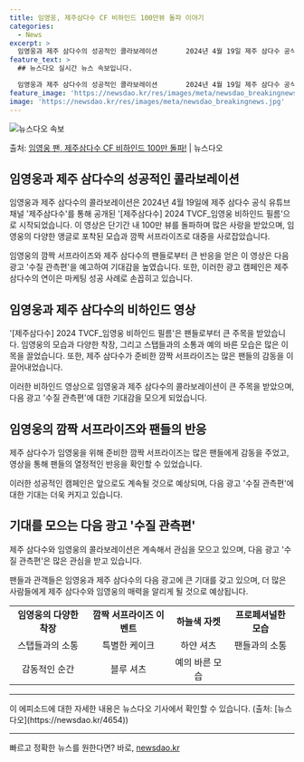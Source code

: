 ```yaml
---
title: 임영웅, 제주삼다수 CF 비하인드 100만뷰 돌파 이야기
categories:
  - News
excerpt: >
  임영웅과 제주 삼다수의 성공적인 콜라보레이션       2024년 4월 19일 제주 삼다수 공식 유튜브 채널…
feature_text: >
  ## 뉴스다오 실시간 뉴스 속보입니다.

  임영웅과 제주 삼다수의 성공적인 콜라보레이션       2024년 4월 19일 제주 삼다수 공식 유튜브 채널…
feature_image: 'https://newsdao.kr/res/images/meta/newsdao_breakingnews.jpg'
image: 'https://newsdao.kr/res/images/meta/newsdao_breakingnews.jpg'
---
```


![뉴스다오 속보](https://newsdao.kr/res/images/meta/newsdao_breakingnews.jpg)

<p>출처: <a href="https://newsdao.kr/4654" rel="dofollow">임영웅 팬, 제주삼다수 CF 비하인드 100만 돌파!</a> | 뉴스다오</p>

<h2 data-ke-size="size26">임영웅과 제주 삼다수의 성공적인 콜라보레이션</h2>
임영웅과 제주 삼다수의 콜라보레이션은 2024년 4월 19일에 제주 삼다수 공식 유튜브 채널 '제주삼다수'를 통해 공개된 '[제주삼다수] 2024 TVCF_임영웅 비하인드 필름'으로 시작되었습니다. 이 영상은 단기간 내 100만 뷰를 돌파하며 많은 사랑을 받았으며, 임영웅의 다양한 앵글로 포착된 모습과 깜짝 서프라이즈로 대중을 사로잡았습니다.

<p data-ke-size="size16">임영웅의 깜짝 서프라이즈와 제주 삼다수의 팬들로부터 큰 반응을 얻은 이 영상은 다음 광고 '수질 관측편'을 예고하여 기대감을 높였습니다. 또한, 이러한 광고 캠페인은 제주 삼다수의 연이은 마케팅 성공 사례로 손꼽히고 있습니다.</p>

<h2 data-ke-size="size26">임영웅과 제주 삼다수의 비하인드 영상</h2>
'[제주삼다수] 2024 TVCF_임영웅 비하인드 필름'은 팬들로부터 큰 주목을 받았습니다. 임영웅의 모습과 다양한 착장, 그리고 스탭들과의 소통과 예의 바른 모습은 많은 이목을 끌었습니다. 또한, 제주 삼다수가 준비한 깜짝 서프라이즈는 많은 팬들의 감동을 이끌어내었습니다.

<p data-ke-size="size16">이러한 비하인드 영상으로 임영웅과 제주 삼다수의 콜라보레이션이 큰 주목을 받았으며, 다음 광고 '수질 관측편'에 대한 기대감을 모으게 되었습니다.</p>

<h2 data-ke-size="size26">임영웅의 깜짝 서프라이즈와 팬들의 반응</h2>
제주 삼다수가 임영웅을 위해 준비한 깜짝 서프라이즈는 많은 팬들에게 감동을 주었고, 영상을 통해 팬들의 열정적인 반응을 확인할 수 있었습니다.

<p data-ke-size="size16">이러한 성공적인 캠페인은 앞으로도 계속될 것으로 예상되며, 다음 광고 '수질 관측편'에 대한 기대는 더욱 커지고 있습니다.</p>

<h2 data-ke-size="size26">기대를 모으는 다음 광고 '수질 관측편'</h2>
제주 삼다수와 임영웅의 콜라보레이션은 계속해서 관심을 모으고 있으며, 다음 광고 '수질 관측편'은 많은 관심을 받고 있습니다.

<p data-ke-size="size16">팬들과 관객들은 임영웅과 제주 삼다수의 다음 광고에 큰 기대를 갖고 있으며, 더 많은 사람들에게 제주 삼다수와 임영웅의 매력을 알리게 될 것으로 예상됩니다.</p>

<table>
	<tr>
		<td style="text-align: center; height: 17px;"><b>임영웅의 다양한 착장</b></td>
		<td style="text-align: center; height: 17px;"><b>깜짝 서프라이즈 이벤트</b></td>
		<td style="text-align: center; height: 17px;"><b>하늘색 자켓</b></td>
		<td style="text-align: center; height: 17px;"><b>프로페셔널한 모습</b></td>
	</tr>
	<tr>
		<td style="text-align: center; height: 17px;">스탭들과의 소통</td>
		<td style="text-align: center; height: 17px;">특별한 케이크</td>
		<td style="text-align: center; height: 17px;">하얀 셔츠</td>
		<td style="text-align: center; height: 17px;">팬들과의 소통</td>
	</tr>
	<tr>
		<td style="text-align: center; height: 17px;">감동적인 순간</td>
		<td style="text-align: center; height: 17px;">블루 셔츠</td>
		<td style="text-align: center; height: 17px;">예의 바른 모습</td>
		<td style="text-align: center; height: 17px;"></td>
	</tr>
</table>

<hr>이 에피소드에 대한 자세한 내용은 뉴스다오 기사에서 확인할 수 있습니다. (출처: [뉴스다오](https://newsdao.kr/4654))<hr> 

빠르고 정확한 뉴스를 원한다면? 바로, <a href="https://newsdao.kr" rel="dofollow">newsdao.kr</a>


